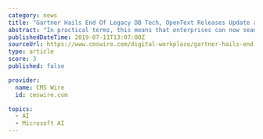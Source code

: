 ```yaml
---
category: news
title: "Gartner Hails End Of Legacy DB Tech, OpenText Releases Update and More News"
abstract: "In practical terms, this means that enterprises can now seamlessly connect Azure services, like Analytics and AI ... of automation and intelligent technologies such as robots, AI, machine learning, and others, the pragmatic search for margin is introducing ..."
publishedDateTime: 2019-07-11T13:07:00Z
sourceUrl: https://www.cmswire.com/digital-workplace/gartner-hails-end-of-legacy-db-tech-opentext-releases-update-and-more-news/
type: article
score: 3
published: false

provider:
  name: CMS Wire
  id: cmswire.com

topics:
  - AI
  - Microsoft AI
---
```

